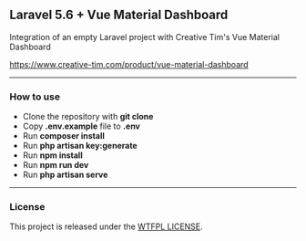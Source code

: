 ## Laravel 5.6 + Vue Material Dashboard

Integration of an empty Laravel project with Creative Tim's Vue Material Dashboard

https://www.creative-tim.com/product/vue-material-dashboard

---

### How to use

- Clone the repository with __git clone__
- Copy __.env.example__ file to __.env__
- Run __composer install__
- Run __php artisan key:generate__
- Run __npm install__
- Run __npm run dev__
- Run __php artisan serve__

---

### License

This project is released under the [WTFPL LICENSE](http://www.wtfpl.net/ "WTFPL LICENSE").